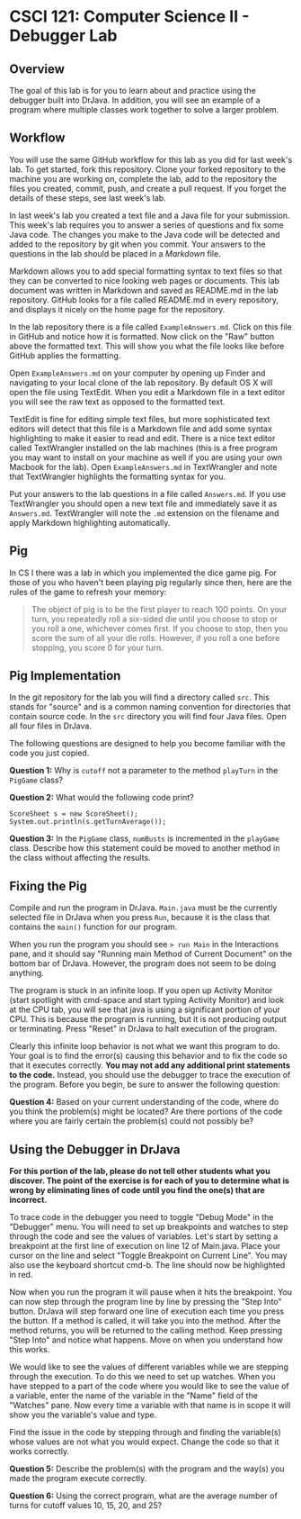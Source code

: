 # CSCI 121: Computer Science II - Debugger Lab

## Overview

The goal of this lab is for you to learn about and practice using the debugger
built into DrJava. In addition, you will see an example of a program where
multiple classes work together to solve a larger problem.

## Workflow

You will use the same GitHub workflow for this lab as you did for last week's
lab. To get started, fork this repository. Clone your forked repository to the
machine you are working on, complete the lab, add to the repository the files
you created, commit, push, and create a pull request. If you forget the details
of these steps, see last week's lab.

In last week's lab you created a text file and a Java file for your
submission. This week's lab requires you to answer a series of questions and
fix some Java code. The changes you make to the Java code will be detected and
added to the repository by git when you commit. Your answers to the questions
in the lab should be placed in a *Markdown* file.

Markdown allows you to add special formatting syntax to text files so that they
can be converted to nice looking web pages or documents. This lab document was
written in Markdown and saved as README.md in the lab repository. GitHub looks
for a file called README.md in every repository, and displays it nicely on the
home page for the repository.

In the lab repository there is a file called `ExampleAnswers.md`. Click on this
file in GitHub and notice how it is formatted. Now click on the "Raw" button
above the formatted text. This will show you what the file looks like before
GitHub applies the formatting.

Open `ExampleAnswers.md` on your computer by opening up Finder and navigating
to your local clone of the lab repository. By default OS X will open the file
using TextEdit. When you edit a Markdown file in a text editor you will see the
raw text as opposed to the formatted text.

TextEdit is fine for editing simple text files, but more sophisticated text
editors will detect that this file is a Markdown file and add some syntax
highlighting to make it easier to read and edit. There is a nice text editor
called TextWrangler installed on the lab machines (this is a free program you
may want to install on your machine as well if you are using your own Macbook
for the lab). Open `ExampleAnswers.md` in TextWrangler and note that
TextWrangler highlights the formatting syntax for you.

Put your answers to the lab questions in a file called `Answers.md`. If you use
TextWrangler you should open a new text file and immediately save it as
`Answers.md`. TextWrangler will note the `.md` extension on the filename and
apply Markdown highlighting automatically.

## Pig

In CS I there was a lab in which you implemented the dice game pig. For those of
you who haven't been playing pig regularly since then, here are the rules of
the game to refresh your memory:

> The object of pig is to be the first player to reach 100 points. On your
turn, you repeatedly roll a six-sided die until you choose to stop or you roll
a one, whichever comes first. If you choose to stop, then you score the sum of
all your die rolls. However, if you roll a one before stopping, you score 0 for
your turn.

## Pig Implementation

In the git repository for the lab you will find a directory called `src`. This
stands for "source" and is a common naming convention for directories that
contain source code. In the `src` directory you will find four Java files. Open
all four files in DrJava.

The following questions are designed to help you become familiar with the code
you just copied.

**Question 1:** Why is `cutoff` not a parameter to the method `playTurn` in the
`PigGame` class?

**Question 2:** What would the following code print?
```
ScoreSheet s = new ScoreSheet();
System.out.println(s.getTurnAverage());
```

**Question 3:** In the `PigGame` class, `numBusts` is incremented in the
`playGame` class. Describe how this statement could be moved to another method
in the class without affecting the results.

## Fixing the Pig

Compile and run the program in DrJava. `Main.java` must be the currently
selected file in DrJava when you press `Run`, because it is the class that
contains the `main()` function for our program.

When you run the program you should see `> run Main` in the Interactions pane,
and it should say "Running main Method of Current Document" on the bottom bar
of DrJava. However, the program does not seem to be doing anything.

The program is stuck in an infinite loop. If you open up Activity Monitor
(start spotlight with cmd-space and start typing Activity Monitor) and look at
the CPU tab, you will see that java is using a significant portion of your
CPU. This is because the program is running, but it is not producing output or
terminating. Press "Reset" in DrJava to halt execution of the program.

Clearly this infinite loop behavior is not what we want this program to
do. Your goal is to find the error(s) causing this behavior and to fix the code
so that it executes correctly. **You may not add any additional print
statements to the code.** Instead, you should use the debugger to trace the
execution of the program. Before you begin, be sure to answer the following
question:

**Question 4:** Based on your current understanding of the code, where do you
think the problem(s) might be located?  Are there portions of the code where
you are fairly certain the problem(s) could not possibly be?

## Using the Debugger in DrJava

**For this portion of the lab, please do not tell other students what you
discover.  The point of the exercise is for each of you to determine what is
wrong by eliminating lines of code until you find the one(s) that are
incorrect.**

To trace code in the debugger you need to toggle "Debug Mode" in the "Debugger"
menu. You will need to set up breakpoints and watches to step through the code
and see the values of variables. Let's start by setting a breakpoint at the
first line of execution on line 12 of Main.java. Place your cursor on the line
and select "Toggle Breakpoint on Current Line". You may also use the keyboard
shortcut cmd-b. The line should now be highlighted in red.

Now when you run the program it will pause when it hits the breakpoint. You can
now step through the program line by line by pressing the "Step Into"
button. DrJava will step forward one line of execution each time you press the
button. If a method is called, it will take you into the method. After the
method returns, you will be returned to the calling method. Keep pressing "Step
Into" and notice what happens. Move on when you understand how this works.

We would like to see the values of different variables while we are stepping
through the execution. To do this we need to set up watches. When you have
stepped to a part of the code where you would like to see the value of a
variable, enter the name of the variable in the "Name" field of the "Watches"
pane. Now every time a variable with that name is in scope it will show you the
variable's value and type.

Find the issue in the code by stepping through and finding the variable(s)
whose values are not what you would expect. Change the code so that it works
correctly.

**Question 5:** Describe the problem(s) with the program and the way(s) you
made the program execute correctly.

**Question 6:** Using the correct program, what are the average number of turns
for cutoff values 10, 15, 20, and 25?
